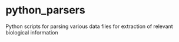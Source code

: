 # python_parsers
Python scripts for parsing various data files for extraction of relevant biological information
